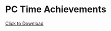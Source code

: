 # PC Time Achievements
<a href="https://github.com/SilvanKohler/Pc-Time-Achievements/archive/master.zip" download>Click to Download</a>
